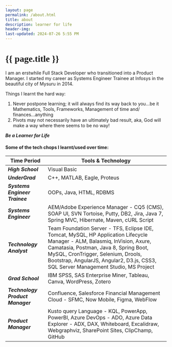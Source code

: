 ```yaml
---
layout: page
permalink: /about.html
title: about
description: learner for life
header-img: 
last-updated: 2024-07-26 5:55 PM
---
```


<h1 class="mx-auto" style="font-family:Courgette;">{{ page.title }}</h1>

I am an erstwhile Full Stack Developer who transitioned into a Product Manager. I started my career as Systems Engineer Trainee at Infosys in the beautiful city of Mysuru in 2014.

Things I learnt the hard way:
1. Never postpone learning; it will always find its way back to you...be it Mathematics, Tools, Frameworks, Management of time and/ finances...anything
2. Pivots may not necessarily have an ultimately bad result, aka, God will make a way where there seems to be no way!

***_Be a Learner for Life_***

#### Some of the tech chops I learnt/used over time:

| Time Period | Tools & Technology |
|------|------|
|**_High School_**| Visual Basic |
|**_UnderGrad_**| C++, MATLAB, Eagle, Proteus |
|**_Systems Engineer Trainee_**| OOPs, Java, HTML, RDBMS |
|**_Systems Engineer_**| AEM/Adobe Experience Manager - CQ5 (CMS), SOAP UI, SVN Tortoise, Putty, DB2, Jira, Java 7, Spring MVC, Hibernate, Maven, cURL Script|
|**_Technology Analyst_**| Team Foundation Server - TFS, Eclipse IDE, Tomcat, MySQL, HP Application Lifecycle Manager - ALM, Balasmiq, InVision, Axure, Camatasia, Postman, Java 8, Spring Boot, MySQL, CronTrigger, Selenium, Drools, Bootstrap, AngularJS, Angular2, D3.js, CSS3, SQL Server Management Studio, MS Project |
|**_Grad School_**| IBM SPSS, SAS Enterprise Miner, Tableau, Canva, WordPress, Zotero |
|**_Technology Product Manager_**| Confluence, Salesforce Financial Management Cloud - SFMC, Now Mobile, Figma, WebFlow|
|**_Product Manager_**| Kusto query Language - KQL, PowerApp, PowerBI, Azure DevOps - ADO, Azure Data Explorer - ADX, DAX, Whiteboard, Excalidraw, Webgraphviz, SharePoint Sites, ClipChamp, GitHub |

